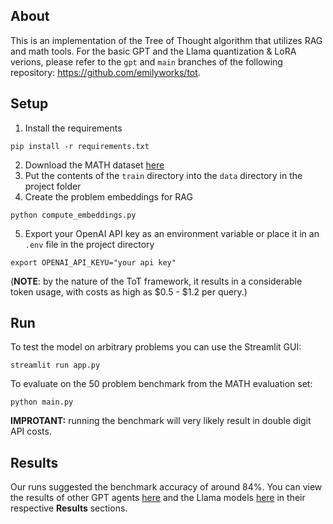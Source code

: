 ## About
This is an implementation of the Tree of Thought algorithm that utilizes RAG and math tools. For the basic GPT and the Llama quantization & LoRA verions, please refer to the `gpt` and `main` branches of the following repository: https://github.com/emilyworks/tot.

## Setup 
1. Install the requirements

`pip install -r requirements.txt ` 

2. Download the MATH dataset [here](https://people.eecs.berkeley.edu/~hendrycks/MATH.tar)
3. Put the contents of the `train` directory into the `data` directory in the project folder
4. Create the problem embeddings for RAG

`python compute_embeddings.py`

5. Export your OpenAI API key as an environment variable or place it in an `.env` file in the project directory

`export OPENAI_API_KEYU="your api key"`

(**NOTE**: by the nature of the ToT framework, it results in a considerable token usage, with costs as high as $0.5 - $1.2 per query.)

## Run
To test the model on arbitrary problems you can use the Streamlit GUI:

`streamlit run app.py`

To evaluate on the 50 problem benchmark from the MATH evaluation set:

`python main.py`

**IMPROTANT:** running the benchmark will very likely result in double digit API costs.

## Results
Our runs suggested the benchmark accuracy of around 84%. You can view the results of other GPT agents [here](https://github.com/emilyworks/tot/blob/gpt/README.md) and the Llama models [here](https://github.com/emilyworks/tot/blob/main/README.md) in their respective **Results** sections.

